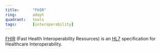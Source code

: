 ```yaml
---
title:      "FHIR"
ring:       adopt
quadrant:   tools
tags:       [interoperability]
---
```


[FHIR](https://www.fhir.org/) (Fast Health Interoperability Resources) is an [HL7](https://www.hl7.org/index.cfm) specification for Healthcare Interoperability.